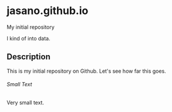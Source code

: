 # jasano.github.io
My initial repository

I kind of into data. 

## Description

This is my initial repository on Github. Let's see how far this goes.

###### Small Text

Very small text.
